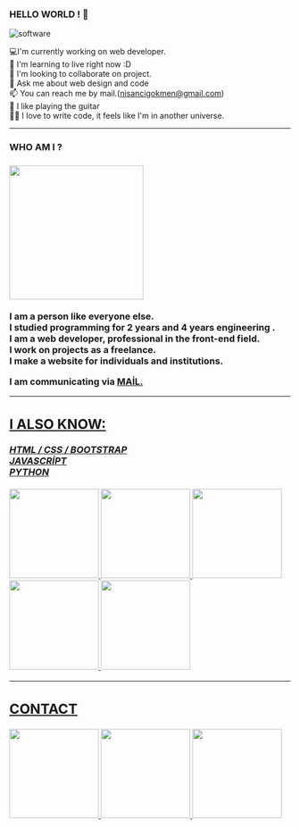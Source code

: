 ### HELLO WORLD ! 👋 

![software](https://media.giphy.com/media/L8K62iTDkzGX6/giphy.gif)  <br>
 
💻I'm currently working on web developer. <br>
🌱  I'm learning to live right now :D  <br>
👯  I'm looking to collaborate on project. <br>
💬  Ask me about web design and code <br>
📫  You can reach me by mail.(nisancigokmen@gmail.com) <br>
🎸  I like playing the guitar <br>
🧑‍💻  I love to write code, it feels like I'm in another universe.

<hr>

<h3> WHO AM I ? <h3>
<img src="https://user-images.githubusercontent.com/91744618/137263348-9340bde8-85ec-4b5d-b83e-1d5b4265fa44.jpg" width="240px">
   <br><br>
 I am a person like everyone else. <br>
 I studied  programming for 2 years and 4 years engineering .   <br>
 I am a web developer, professional in the front-end field.  <br>
 I work on projects as a   freelance.  <br>
 I  make a website for individuals and institutions.    <br>
 
 
 
 I am communicating via   <a href="https://www.gmail.com"  > MAİL.  <br>
 
 
 
 

 

<hr>

<h2> I ALSO KNOW: </h2>
<b> <i> HTML / CSS / BOOTSTRAP </i> </b>  <br> 
<b> <i> JAVASCRİPT  </i> </b>  <br>
<b> <i> PYTHON   </i> </b> <br><br>

 <div>
 <img src="https://media0.giphy.com/media/XAxylRMCdpbEWUAvr8/giphy.gif?cid=790b76110ef46d4b303f11a59ea380d042ec4b1a04aa3c15&rid=giphy.gif&ct=s" width="160px">
<img src="https://media0.giphy.com/media/fsEaZldNC8A1PJ3mwp/giphy.gif?cid=ecf05e47y1ug986lo0gf70z5tzqmh1bcboikozwb09rtth3f&rid=giphy.gif&ct=s" width="160px">
 <img src="https://media4.giphy.com/media/ln7z2eWriiQAllfVcn/giphy_s.gif?cid=ecf05e47zbtgsdddzewgci0vvirxpot5jigeqx7e1th68hjc&rid=giphy_s.gif&ct=s" width="160px">
 <img src="https://media1.giphy.com/media/Sr8xDpMwVKOHUWDVRD/giphy_s.gif?cid=ecf05e47jx3o9ym7zlfe885jhdyvzypfat53nhwzrwm07g4n&rid=giphy_s.gif&ct=s" width="160px">
 <img src="https://media4.giphy.com/media/LMt9638dO8dftAjtco/giphy.gif?cid=ecf05e47n4be0o2873vg4fabqvhy4848eob7e0au1y0ghwnk&rid=giphy.gif&ct=s" width="160px">

 </div>
 
 <hr>
<div>
 <h2> CONTACT </h2>
 <a href= "https://github.com/nisancigokmen">  <img src="https://i1.wp.com/cdn-images-1.medium.com/max/1600/1*zm5NLjdhGd3VVTA2u-xEPg.gif" width="160px">
  <a href= "https://stackoverflow.com/users/16140842/g%c3%b6kmen-ni%c5%9fanc%c4%b1">  <img src="https://upload.wikimedia.org/wikipedia/commons/thumb/e/ef/Stack_Overflow_icon.svg/1024px-Stack_Overflow_icon.svg.png" width="160px">
  <a href= "https://www.linkedin.com/in/g%C3%B6kmen-ni%C5%9Fanc%C4%B1/">  <img src="https://i.ya-webdesign.com/images/linkedin-logo-png-for-gmail-3.png" width="160px">

 </div>

 
